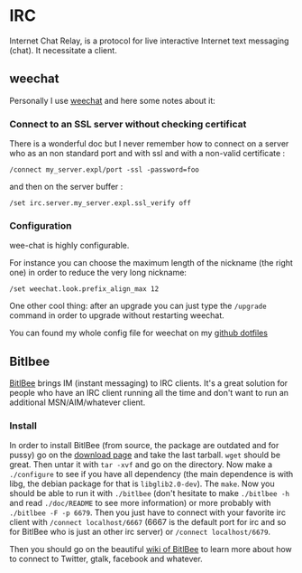 # IRC

Internet Chat Relay, is a protocol for live interactive Internet text messaging (chat).
It necessitate a client.

## weechat

Personally I use [weechat](http://www.weechat.org/) and here some notes about
it:

### Connect to an SSL server without checking certificat

There is a wonderful doc but I never remember how to connect on a server who
as an non standard port and with ssl and with a non-valid certificate :

    /connect my_server.expl/port -ssl -password=foo

and then on the server buffer :

    /set irc.server.my_server.expl.ssl_verify off

### Configuration

wee-chat is highly configurable.

For instance you can choose the maximum length of the nickname (the right one)
in order to reduce the very long nickname:

    /set weechat.look.prefix_align_max 12

One other cool thing: after an upgrade you can just type the `/upgrade` command
in order to upgrade without restarting weechat.

You can found my whole config file for weechat on my
[github dotfiles](https://github.com/maggick/dotfiles)

## Bitlbee

[BitlBee](http://bitlbee.org) brings IM (instant messaging) to IRC clients.
It's a great solution for people who have an IRC client running all the time and don't want to run
an additional MSN/AIM/whatever client.

### Install

In order to install BitlBee (from source, the package are outdated and for pussy)
go on the [download page](http://www.bitlbee.org/main.php/download.html) and take the last tarball.
`wget` should be great. Then untar it with `tar -xvf` and go on the directory.
Now make a `./configure` to see if you have all dependency (the main dependence is with libg,
the debian package for that is `libglib2.0-dev`). The `make`.
Now you should be able to run it with  `./bitlbee` (don't hesitate to make `./bitlbee -h` and read `./doc/README`
to see more information) or more probably with `./bitlbee -F -p 6679`.
Then you just have to connect with your favorite irc client with `/connect localhost/6667` (6667 is the default port
for irc and so for BitlBee who is just an other irc server) or `/connect
localhost/6679`.

Then you should go on the beautiful [wiki of BitlBee](http://wiki.bitlbee.org) to learn
more about how to connect to Twitter, gtalk, facebook and whatever.
